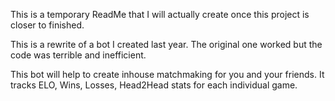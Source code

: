 This is a temporary ReadMe that I will actually create once this project is closer to finished.

This is a rewrite of a bot I created last year. The original one worked but the code was terrible and inefficient.


This bot will help to create inhouse matchmaking for you and your friends. It tracks ELO, Wins, Losses, Head2Head stats for each individual game.
